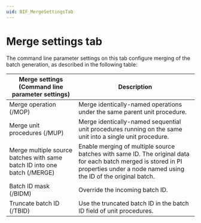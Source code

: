 ```yaml
---
uid: BIF_MergeSettingsTab
---
```


# Merge settings tab

The command line parameter settings on this tab configure merging of the batch generation, as described in the following table:

| Merge settings (Command line parameter settings) | Description |
| ------------------------------------------------ | ----------- |
| Merge operation (/MOP) | Merge identically-named operations under the same parent unit procedure. |
| Merge unit procedures (/MUP) | Merge identically-named sequential unit procedures running on the same unit into a single unit procedure. |
| Merge multiple source batches with same batch ID into one batch (/MERGE) |Enable merging of multiple source batches with same ID. The original data for each batch merged is stored in PI properties under a node named using the ID of the original batch. |
| Batch ID mask (/BIDM) | Override the incoming batch ID. |
| Truncate batch ID (/TBID) | Use the truncated batch ID in the batch ID field of unit procedures. |
